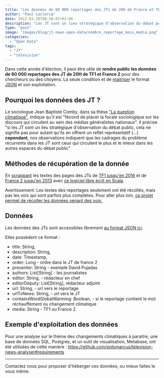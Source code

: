 ```yaml
---
title: "Les données de 60 000 reportages des JTs de 20H de France et TF1"
author: "Paul Leclercq"
date: 2022-01-28T08:50:07+02:00
description: "Les JT sont un lieu stratégique d'observation du débat public, analysez les"
type: "post"
image: "images/blog/jt-news-open-data/nombre_reportage_mois_media.png"
categories: 
  - "Open Data"
tags:
  - "JT"
  - "télévision"
---
```


Dans cette année d'élection, il peut être utile de **rendre public les données de 60 000 reportages des JT de 20H de TF1 et France 2** pour des chercheurs ou des citoyens. La seule condition et de [maitriser](https://jupyter.org/) le format [JSON](https://fr.wikipedia.org/wiki/JavaScript_Object_Notation) et son exploitation.

## Pourquoi les données des JT ?
Le sociologue Jean Baptiste Comby, dans sa thèse ["La question climatique"](https://www.placedeslibraires.fr/livre/9782912107817-la-question-climatique-genese-et-depolitisation-d-un-probleme-public-jean-baptiste-comby/), indique qu'il est "fécond de placer la focale sociologique sur les discours qui circulent au sein des médias généralistes nationaux". Il précise "si les JT sont un lieu stratégique d'observation du débat public, cela ne signifie pas pour autant qu'ils en offrent un reflet représentatif (...) **cependant**, nos observations indiquent que les cadrages du problème récurrents dans les JT sont ceux qui circulent le plus et le mieux dans les autres espaces du débat public"

## Méthodes de récupération de la donnée
En [scrappant](https://en.wikipedia.org/wiki/Data_scraping) les textes des pages des JTs de [TF1 jusqu'en 2016](https://www.tf1info.fr/emission/le-20h-11001/extraits/) et de [France 2 jusqu'en 2013](https://www.francetvinfo.fr/replay-jt/france-2/20-heures/) avec [ce logiciel libre écrit en Scala](https://github.com/polomarcus/television-news-analyser).

Avertissement: Les textes des reportages seulement ont été récoltés, mais pas les voix qui sont parfois plus complètes. Pour aller plus loin, [ce projet permet de récolter les données venant des voix.](https://github.com/magwyz/mediaLexicometer)

## Données
Les données des JTs sont accessibles librement [au format JSON ici](https://github.com/polomarcus/television-news-analyser/tree/main/data-news-json).

Elles possèdent ce format :
* title: String,
* description: String,
* date: Timestamp,
* order: Long - ordre dans le JT de france 2
* presenter: String - exemple David Pujadas
* authors: List[String] - les journalistes
* editor: String, - rédacteur en chef
* editorDeputy: List[String], rédacteur adjoint
* url: String, - url vers le reportage
* urlTvNews: String, - url vers le JT
* containsWordGlobalWarming: Boolean, - si le reportage contient le mot réchauffement ou changement climatique
* media: String - TF1 ou France 2

## Exemple d'exploitation des données
Pour une analyse sur le thème des changements climatiques à paraitre, une base de données SQL, Postgres, et un outil de visualisation, Metabase, ont été utilisées de cette manière : https://github.com/polomarcus/television-news-analyser#requirements

---
Contactez nous pour proposer d'héberger ces données, ou mieux faites le vous même.